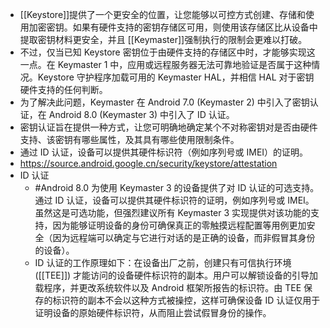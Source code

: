 - [[Keystore]]提供了一个更安全的位置，让您能够以可控方式创建、存储和使用加密密钥。如果有硬件支持的密钥存储区可用，则使用该存储区比从设备中提取密钥材料更安全，并且 [[Keymaster]]强制执行的限制会更难以打破。
- 不过，仅当已知 Keystore 密钥位于由硬件支持的存储区中时，才能够实现这一点。在 Keymaster 1 中，应用或远程服务器无法可靠地验证是否属于这种情况。Keystore 守护程序加载可用的 Keymaster HAL，并相信 HAL 对于密钥硬件支持的任何判断。
- 为了解决此问题，Keymaster 在 Android 7.0 (Keymaster 2) 中引入了密钥认证，在 Android 8.0 (Keymaster 3) 中引入了 ID 认证。
- 密钥认证旨在提供一种方式，让您可明确地确定某个不对称密钥对是否由硬件支持、该密钥有哪些属性，及其具有哪些使用限制条件。
- 通过 ID 认证，设备可以提供其硬件标识符（例如序列号或 IMEI）的证明。
- https://source.android.google.cn/security/keystore/attestation
- ID 认证
	- #Android 8.0 为使用 Keymaster 3 的设备提供了对 ID 认证的可选支持。通过 ID 认证，设备可以提供其硬件标识符的证明，例如序列号或 IMEI。虽然这是可选功能，但强烈建议所有 Keymaster 3 实现提供对该功能的支持，因为能够证明设备的身份可确保真正的零触摸远程配置等用例更加安全（因为远程端可以确定与它进行对话的是正确的设备，而非假冒其身份的设备）。
	- ID 认证的工作原理如下：在设备出厂之前，创建只有可信执行环境 ([[TEE]]) 才能访问的设备硬件标识符的副本。用户可以解锁设备的引导加载程序，并更改系统软件以及 Android 框架所报告的标识符。由 TEE 保存的标识符的副本不会以这种方式被操控，这样可确保设备 ID 认证仅用于证明设备的原始硬件标识符，从而阻止尝试假冒身份的操作。